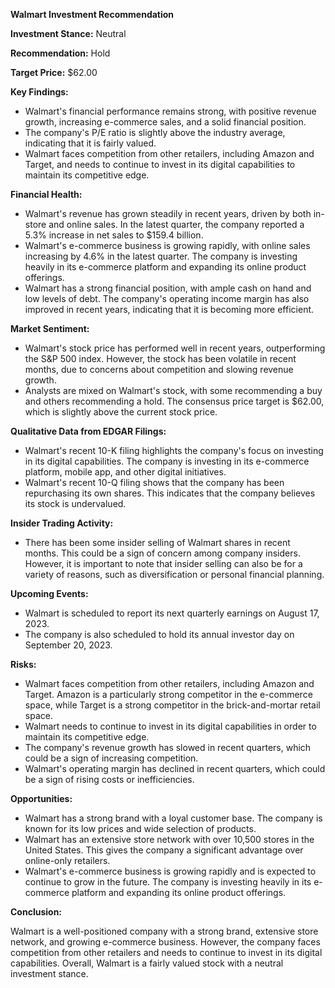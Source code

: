 **Walmart Investment Recommendation**

**Investment Stance:** Neutral

**Recommendation:** Hold

**Target Price:** $62.00

**Key Findings:**

* Walmart's financial performance remains strong, with positive revenue growth, increasing e-commerce sales, and a solid financial position.
* The company's P/E ratio is slightly above the industry average, indicating that it is fairly valued.
* Walmart faces competition from other retailers, including Amazon and Target, and needs to continue to invest in its digital capabilities to maintain its competitive edge.

**Financial Health:**

* Walmart's revenue has grown steadily in recent years, driven by both in-store and online sales. In the latest quarter, the company reported a 5.3% increase in net sales to $159.4 billion.
* Walmart's e-commerce business is growing rapidly, with online sales increasing by 4.6% in the latest quarter. The company is investing heavily in its e-commerce platform and expanding its online product offerings.
* Walmart has a strong financial position, with ample cash on hand and low levels of debt. The company's operating income margin has also improved in recent years, indicating that it is becoming more efficient.

**Market Sentiment:**

* Walmart's stock price has performed well in recent years, outperforming the S&P 500 index. However, the stock has been volatile in recent months, due to concerns about competition and slowing revenue growth.
* Analysts are mixed on Walmart's stock, with some recommending a buy and others recommending a hold. The consensus price target is $62.00, which is slightly above the current stock price.

**Qualitative Data from EDGAR Filings:**

* Walmart's recent 10-K filing highlights the company's focus on investing in its digital capabilities. The company is investing in its e-commerce platform, mobile app, and other digital initiatives.
* Walmart's recent 10-Q filing shows that the company has been repurchasing its own shares. This indicates that the company believes its stock is undervalued.

**Insider Trading Activity:**

* There has been some insider selling of Walmart shares in recent months. This could be a sign of concern among company insiders. However, it is important to note that insider selling can also be for a variety of reasons, such as diversification or personal financial planning.

**Upcoming Events:**

* Walmart is scheduled to report its next quarterly earnings on August 17, 2023.
* The company is also scheduled to hold its annual investor day on September 20, 2023.

**Risks:**

* Walmart faces competition from other retailers, including Amazon and Target. Amazon is a particularly strong competitor in the e-commerce space, while Target is a strong competitor in the brick-and-mortar retail space.
* Walmart needs to continue to invest in its digital capabilities in order to maintain its competitive edge.
* The company's revenue growth has slowed in recent quarters, which could be a sign of increasing competition.
* Walmart's operating margin has declined in recent quarters, which could be a sign of rising costs or inefficiencies.

**Opportunities:**

* Walmart has a strong brand with a loyal customer base. The company is known for its low prices and wide selection of products.
* Walmart has an extensive store network with over 10,500 stores in the United States. This gives the company a significant advantage over online-only retailers.
* Walmart's e-commerce business is growing rapidly and is expected to continue to grow in the future. The company is investing heavily in its e-commerce platform and expanding its online product offerings.

**Conclusion:**

Walmart is a well-positioned company with a strong brand, extensive store network, and growing e-commerce business. However, the company faces competition from other retailers and needs to continue to invest in its digital capabilities. Overall, Walmart is a fairly valued stock with a neutral investment stance.